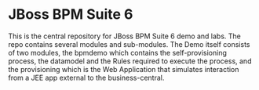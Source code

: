 JBoss BPM Suite 6
=========

This is the central repository for JBoss BPM Suite 6 demo and labs.
The repo contains several modules and sub-modules. The Demo itself consists of two modules, the bpmdemo which contains the self-provisioning process, the datamodel and the Rules required to execute the process, and the provisioning which is the Web Application that simulates interaction from a JEE app external to the business-central.
